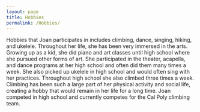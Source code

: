 ```yaml
---
layout: page
title: Hobbies
permalink: /Hobbies/
---
```


Hobbies that Joan participates in includes climbing, dance, singing, hiking, and ukelele. Throughout her life, she has been very immersed in the arts. Growing up as a kid, she did piano and art classes until high school where she pursued other forms of art. She participated in the theater, acapella, and dance programs at her high school and often did them many times a week. She also picked up ukelele in high school and would often sing with her practices. Throughout high school she also climbed three times a week. Climbing has been such a large part of her physical activity and social life, creating a hobby that would remain in her life for a long time. Joan competed in high school and currently competes for the Cal Poly climbing team. 
